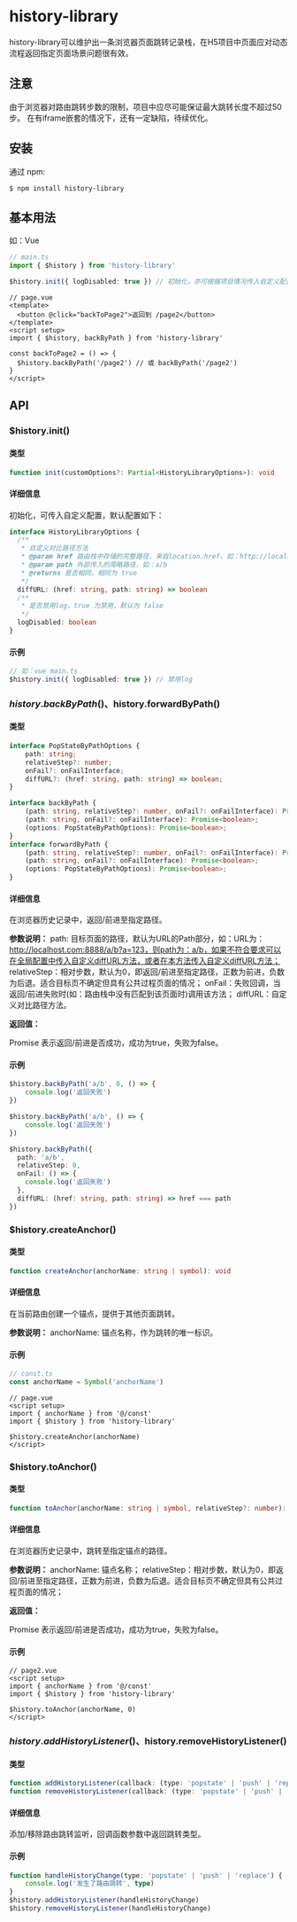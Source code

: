 # history-library
history-library可以维护出一条浏览器页面跳转记录栈，在H5项目中页面应对动态流程返回指定页面场景问题很有效。



## 注意

由于浏览器对路由跳转步数的限制，项目中应尽可能保证最大跳转长度不超过50步。
在有iframe嵌套的情况下，还有一定缺陷，待续优化。


## 安装

通过 npm:

```
$ npm install history-library
```



## 基本用法

如：Vue

```typescript
// main.ts
import { $history } from 'history-library'

$history.init({ logDisabled: true }) // 初始化，亦可根据项目情况传入自定义配置
```

```vue
// page.vue
<template>
  <button @click="backToPage2">返回到 /page2</button>
</template>
<script setup>
import { $history, backByPath } from 'history-library'

const backToPage2 = () => {
  $history.backByPath('/page2') // 或 backByPath('/page2')
}
</script>
```



## API

### $history.init()
#### 类型
```typescript
function init(customOptions?: Partial<HistoryLibraryOptions>): void
```
#### 详细信息
初始化，可传入自定义配置，默认配置如下：
```typescript
interface HistoryLibraryOptions {
  /**
   * 自定义对比路径方法
   * @param href 路由栈中存储的完整路径，来自location.href，如：http://localhost.com:8888/a/b?a=123
   * @param path 外部传入的简略路径，如：a/b
   * @returns 是否相同，相同为 true
   */
  diffURL: (href: string, path: string) => boolean
  /**
   * 是否禁用log，true 为禁用，默认为 false
   */
  logDisabled: boolean
}
```
#### 示例
```typescript
// 如：vue main.ts
$history.init({ logDisabled: true }) // 禁用log
```



### $history.backByPath()、$history.forwardByPath()

#### 类型
```typescript
interface PopStateByPathOptions {
    path: string;
    relativeStep?: number;
    onFail?: onFailInterface;
    diffURL?: (href: string, path: string) => boolean;
}

interface backByPath {
    (path: string, relativeStep?: number, onFail?: onFailInterface): Promise<boolean>;
    (path: string, onFail?: onFailInterface): Promise<boolean>;
    (options: PopStateByPathOptions): Promise<boolean>;
}
interface forwardByPath {
    (path: string, relativeStep?: number, onFail?: onFailInterface): Promise<boolean>;
    (path: string, onFail?: onFailInterface): Promise<boolean>;
    (options: PopStateByPathOptions): Promise<boolean>;
}
```
#### 详细信息
在浏览器历史记录中，返回/前进至指定路径。

**参数说明：**
path: 目标页面的路径，默认为URL的Path部分，如：URL为：http://localhost.com:8888/a/b?a=123，则path为：a/b，如果不符合要求可以在全局配置中传入自定义diffURL方法，或者在本方法传入自定义diffURL方法；
relativeStep：相对步数，默认为0，即返回/前进至指定路径，正数为前进，负数为后退。适合目标页不确定但具有公共过程页面的情况；
onFail：失败回调，当返回/前进失败时(如：路由栈中没有匹配到该页面时)调用该方法；
diffURL：自定义对比路径方法。

**返回值：**

Promise<boolean> 表示返回/前进是否成功，成功为true，失败为false。

#### 示例
```typescript
$history.backByPath('a/b', 0, () => {
	console.log('返回失败')
})

$history.backByPath('a/b', () => {
	console.log('返回失败')
})

$history.backByPath({
  path: 'a/b',
  relativeStep: 0,
  onFail: () => {
    console.log('返回失败')
  },
  diffURL: (href: string, path: string) => href === path
})
```



### $history.createAnchor()

#### 类型
```typescript
function createAnchor(anchorName: string | symbol): void
```
#### 详细信息
在当前路由创建一个锚点，提供于其他页面跳转。

**参数说明：**
anchorName: 锚点名称，作为跳转的唯一标识。

#### 示例
```typescript
// const.ts
const anchorName = Symbol('anchorName')
```
```vue
// page.vue
<script setup>
import { anchorName } from '@/const'
import { $history } from 'history-library'

$history.createAnchor(anchorName)
</script>
```


### $history.toAnchor()

#### 类型
```typescript
function toAnchor(anchorName: string | symbol, relativeStep?: number): Promise<boolean>
```
#### 详细信息
在浏览器历史记录中，跳转至指定锚点的路径。

**参数说明：**
anchorName: 锚点名称；
relativeStep：相对步数，默认为0，即返回/前进至指定路径，正数为前进，负数为后退。适合目标页不确定但具有公共过程页面的情况；

**返回值：**

Promise<boolean> 表示返回/前进是否成功，成功为true，失败为false。

#### 示例
```vue
// page2.vue
<script setup>
import { anchorName } from '@/const'
import { $history } from 'history-library'

$history.toAnchor(anchorName, 0)
</script>
```


### $history.addHistoryListener()、$history.removeHistoryListener()

#### 类型
```typescript
function addHistoryListener(callback: (type: 'popstate' | 'push' | 'replace') => void) => void
function removeHistoryListener(callback: (type: 'popstate' | 'push' | 'replace') => void) => void
```
#### 详细信息
添加/移除路由跳转监听，回调函数参数中返回跳转类型。

#### 示例
```typescript
function handleHistoryChange(type: 'popstate' | 'push' | 'replace') {
	console.log('发生了路由跳转', type)
}
$history.addHistoryListener(handleHistoryChange)
$history.removeHistoryListener(handleHistoryChange)
```
